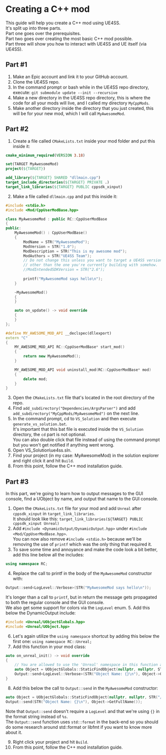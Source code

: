 # Creating a C++ mod

This guide will help you create a C++ mod using UE4SS.  
It's split up into three parts.  
Part one goes over the prerequisites.  
Part two goes over creating the most basic C++ mod possible.  
Part three will show you how to interact with UE4SS and UE itself (via UE4SS).
## Part #1
1. Make an Epic account and link it to your GitHub account.
2. Clone the UE4SS repo.
3. In the command prompt or bash while in the UE4SS repo directory, execute: `git submodule update --init --recursive`
3. Make a new directory in the UE4SS repo directory, this is where the code for all your mods will live, and I called my directory `MyCppMods`.
4. Make another directory inside the directory that you just created, this will be for your new mod, which I will call `MyAwesomeMod`.
## Part #2
1. Create a file called `CMakeLists.txt` inside your mod folder and put this inside it:
```cmake
cmake_minimum_required(VERSION 3.18)

set(TARGET MyAwesomeMod)
project(${TARGET})

add_library(${TARGET} SHARED "dllmain.cpp")
target_include_directories(${TARGET} PRIVATE .)
target_link_libraries(${TARGET} PUBLIC cppsdk_xinput)
```
2. Make a file called `dllmain.cpp` and put this inside it:
```c++
#include <stdio.h>
#include <Mod/CppUserModBase.hpp>

class MyAwesomeMod : public RC::CppUserModBase
{
public:
    MyAwesomeMod() : CppUserModBase()
    {
        ModName = STR("MyAwesomeMod");
        ModVersion = STR("1.0");
        ModDescription = STR("This is my awesome mod");
        ModAuthors = STR("UE4SS Team");
        // Do not change this unless you want to target a UE4SS version
        // other than the one you're currently building with somehow.
        //ModIntendedSDKVersion = STR("2.6");
        
        printf("MyAwesomeMod says hello\n");
    }

    ~MyAwesomeMod()
    {
    }

    auto on_update() -> void override
    {
    }
};

#define MY_AWESOME_MOD_API __declspec(dllexport)
extern "C"
{
    MY_AWESOME_MOD_API RC::CppUserModBase* start_mod()
    {
        return new MyAwesomeMod();
    }

    MY_AWESOME_MOD_API void uninstall_mod(RC::CppUserModBase* mod)
    {
        delete mod;
    }
}
```
3. Open the `CMakeLists.txt` file that's located in the root directory of the repo.
4. Find `add_subdirectory("Dependencies/ArgsParser")` and add `add_subdirectory("MyCppMods/MyAwesomeMod")` on the next line.
5. In the command prompt, cd to `VS_Solution` and then execute `generate_vs_solution.bat`.  
It's important that this bat file is executed inside the `VS_Solution` directory, the `cd` part is not optional.  
You can also double click that file instead of using the command prompt but you won't get notified if anything went wrong.
4. Open VS_Solution\ue4ss.sln.
5. Find your project (in my case: MyAwesomeMod) in the solution explorer and right click it and hit `Build`.
6. From this point, follow the C++ mod installation guide.
## Part #3
In this part, we're going to learn how to output messages to the GUI console, find a UObject by name, and output that name to the GUI console.
1. Open the `CMakeLists.txt` file for your mod and add `Unreal` after `cppsdk_xinput` in `target_link_libraries`.  
It should look like this: `target_link_libraries(${TARGET} PUBLIC cppsdk_xinput Unreal)`
2. Add `#include <DynamicOutput/DynamicOutput.hpp>` under `#include <Mod/CppUserModBase.hpp>`.  
You can now also remove `#include <stdio.h>` because we'll be removing the use of `printf` which was the only thing that required it.
3. To save some time and annoyance and make the code look a bit better, add this line below all the includes:
```c++
using namespace RC;
```
4. Replace the call to printf in the body of the `MyAwesomeMod` constructor with:
```c++
Output::send<LogLevel::Verbose>(STR("MyAwesomeMod says hello\n"));
```
It's longer than a call to `printf`, but in return the message gets propagated to both the regular console and the GUI console.  
We also get some support for colors via the `LogLevel` enum.
5. Add this below the DynamicOutput include:
```c++
#include <Unreal/UObjectGlobals.hpp>
#include <Unreal/UObject.hpp>
```
6. Let's again utilize the `using namespace` shortcut by adding this below the first one: `using namespace RC::Unreal;`
7. Add this function in your mod class:
```c++
auto on_unreal_init() -> void override
{
    // You are allowed to use the 'Unreal' namespace in this function and anywhere else after this function has fired.
    auto Object = UObjectGlobals::StaticFindObject(nullptr, nullptr, STR("/Script/CoreUObject.Object"));
    Output::send<LogLevel::Verbose>(STR("Object Name: {}\n"), Object->GetFullName());
}
```
8. Add this below the call to `Output::send` in the `MyAwesomeMod` constructor:
```c++
auto Object = UObjectGlobals::StaticFindObject(nullptr, nullptr, STR("/Script/CoreUObject.Object"));
Output::send(STR("Object Name: {}\n"), Object->GetFullName());
```
Note that `Output::send` doesn't require a `LogLevel` and that we're using `{}` in the format string instead of `%s`.  
The `Output::send` function uses `std::format` in the back-end so you should do some research around std::format or libfmt if you want to know more about it.

9. Right click your project and hit `Build`.  
10. From this point, follow the C++ mod installation guide.
